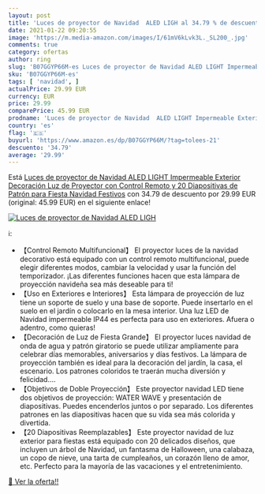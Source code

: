 ```yaml
---
layout: post
title: 'Luces de proyector de Navidad  ALED LIGH al 34.79 % de descuento'
date: 2021-01-22 09:20:55
image: 'https://m.media-amazon.com/images/I/61mV6kLvk3L._SL200_.jpg'
comments: true
category: ofertas
author: ring
slug: 'B07GGYP66M-es Luces de proyector de Navidad ALED LIGHT Impermeable...'
sku: 'B07GGYP66M-es'
tags: [ 'navidad', ]
actualPrice: 29.99 EUR
currency: EUR
price: 29.99
comparePrice: 45.99 EUR
prodname: 'Luces de proyector de Navidad  ALED LIGHT Impermeable Exterior Decoración Luz de Proyector con Control Remoto y 20 Diapositivas de Patrón para Fiesta  Navidad  Festivos'
country: 'es'
flag: '🇪🇸'
buyurl: 'https://www.amazon.es/dp/B07GGYP66M/?tag=tolees-21'
descuento: '34.79'
average: '29.99'
---
```


Está [Luces de proyector de Navidad  ALED LIGHT Impermeable Exterior Decoración Luz de Proyector con Control Remoto y 20 Diapositivas de Patrón para Fiesta  Navidad  Festivos](https://www.amazon.es/dp/B07GGYP66M/?tag=tolees-21) con 34.79 de descuento por 29.99 EUR (original: 45.99 EUR) en el siguiente enlace!

[![Luces de proyector de Navidad  ALED LIGH](https://m.media-amazon.com/images/I/61mV6kLvk3L._SL200_.jpg)](https://www.amazon.es/dp/B07GGYP66M/?tag=tolees-21)

ℹ️:

- 【Control Remoto Multifuncional】 El proyector luces de la navidad decorativo está equipado con un control remoto multifuncional, puede elegir diferentes modos, cambiar la velocidad y usar la función del temporizador. ¡Las diferentes funciones hacen que esta lámpara de proyección navideña sea más deseable para ti!
- 【Uso en Exteriores e Interiores】 Esta lámpara de proyección de luz tiene un soporte de suelo y una base de soporte. Puede insertarlo en el suelo en el jardín o colocarlo en la mesa interior. Una luz LED de Navidad impermeable IP44 es perfecta para uso en exteriores. Afuera o adentro, como quieras!
- 【Decoración de Luz de Fiesta Grande】 El proyector luces navidad de onda de agua y patrón giratorio se puede utilizar ampliamente para celebrar días memorables, aniversarios y días festivos. La lámpara de proyección también es ideal para la decoración del jardín, la casa, el escenario. Los patrones coloridos te traerán mucha diversión y felicidad....
- 【Objetivos de Doble Proyección】 Este proyector navidad LED tiene dos objetivos de proyección: WATER WAVE y presentación de diapositivas. Puedes encenderlos juntos o por separado. Los diferentes patrones en las diapositivas hacen que su vida sea más colorida y divertida.
- 【20 Diapositivas Reemplazables】 Este proyector navidad de luz exterior para fiestas está equipado con 20 delicados diseños, que incluyen un árbol de Navidad, un fantasma de Halloween, una calabaza, un copo de nieve, una tarta de cumpleaños, un corazón lleno de amor, etc. Perfecto para la mayoría de las vacaciones y el entretenimiento.

[🛒 Ver la oferta!!](https://www.amazon.es/dp/B07GGYP66M/?tag=tolees-21)
